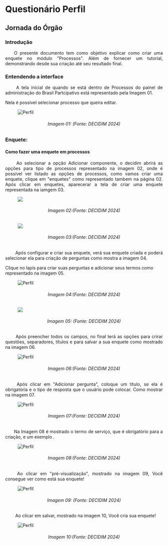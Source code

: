 # Questionário Perfil

## Jornada do Órgão

### Introdução
<p align="justify">
&emsp;&emsp;O presente documento tem como objetivo explicar como criar uma enquete no módulo "Processos". Além de fornecer um tutorial, demonstrando desde sua criação até seu resultado final.
</p>

### Entendendo a interface
<p align="justify">
&emsp;&emsp; A tela inicial de quando se está dentro de Processos do painel de administração do Brasil Partcipativo está representado pela Imagem 01.
</p>Nela é possível selecionar processo que queira editar.

<figure markdown>
<img src= "https://gitlab.com/lappis-unb/decidimbr/documentacao/-/raw/main/docs/assetsTutoriais/Perfil/enquete_obg.png?ref_type=heads" alt="Perfil" style="float: none; margin: auto"> 
</figure>
<p align="justify">
<h6 align = "center">Imagem 01: (Fonte: DECIDIM 2024)
</p></h6>

### Enquete:

#### Como fazer uma enquete em processos

<p align="justify">
&emsp;&emsp; Ao selecionar a opção Adicionar componente, o decidim abrirá as opções para tipo de processos representado na imagem 02, onde é possível ver listado as opções de processos, como vamos criar uma enquete, clique em "enquetes" como representado tambem na página 02. Após clicar em enquetes, aparecerar a tela de criar uma enquete representada na iamgem 03.
</p>

<figure markdown>
<img src= "https://gitlab.com/lappis-unb/decidimbr/documentacao/-/raw/main/docs/assetsTutoriais/Perfil/criandoenquete_em_processos.png?ref_type=heads" alt-="Perfil" style="float: none; margin: auto"> 
</figure>
<p align="justify">
<h6 align = "center">Imagem 02:(Fonte: DECIDIM 2024)
</p></h6>

<figure markdown>
<img src= "https://gitlab.com/lappis-unb/decidimbr/documentacao/-/raw/main/docs/assetsTutoriais/Perfil/enquete_criada.png?ref_type=heads"  alt-="Perfil" style="float: none; margin: auto" style="float: none; margin: auto"> 
</figure>
<p align="justify">
<h6 align = "center">Imagem 03:(Fonte: DECIDIM 2024)
</p></h6>

<p align="justify">
&emsp;&emsp; Após configurar e criar sua enquete, verá sua enquete criada e poderá selecionar ela para criação de perguntas como mostra a imagem 04.
</p> Clique no lapís para criar suas perguntas e adicionar seus termos como representado na imagem 05.

<figure markdown>
<img src= "https://gitlab.com/lappis-unb/decidimbr/documentacao/-/raw/main/docs/assetsTutoriais/Perfil/Criar_questao.png?ref_type=heads" style="float: none; margin: auto" alt="Perfil" style="float: none; margin: auto"> 
</figure>
<p align="justify">
<h6 align = "center">Imagem 04:(Fonte: DECIDIM 2024)
</p></h6>
<figure markdown>
<img src= "https://gitlab.com/lappis-unb/decidimbr/documentacao/-/raw/main/docs/assetsTutoriais/Perfil/criando.png?ref_type=heads"  alt-="Perfil" style="float: none; margin: auto"> 
</figure>
<p align="justify">
<h6 align = "center">Imagem 05: (Fonte: DECIDIM 2024)
</p></h6>

<p align="justify">
&emsp;&emsp; Após preencher todos os campos, no final terá as opções para crirar questões, separadores, títulos e para salvar a sua enquete como mostrado na imagem 06.
</p>

<figure markdown>
<img src= "https://gitlab.com/lappis-unb/decidimbr/documentacao/-/raw/main/docs/assetsTutoriais/Perfil/salvando_a_enquete.png?ref_type=heads" alt="Perfil" style="float: none; margin: auto"> 
</figure>
<p align="justify">
<h6 align = "center">Imagem 06:(Fonte: DECIDIM 2024)
</p></h6>

<p align="justify">
&emsp;&emsp; Após clicar em "Adicionar pergunta", coloque um título, se ela é obrigatória e o tipo de resposta que o usuário pode colocar. Como mostrar na imagem 07.
</p>

<figure markdown>
<img src= "https://gitlab.com/lappis-unb/decidimbr/documentacao/-/raw/main/docs/assetsTutoriais/Perfil/PrimeiraQuestao.png?ref_type=heads" alt="Perfil" style="float: none; margin: auto"> 
</figure>
<p align="justify">
<h6 align = "center">Imagem 07:(Fonte: DECIDIM 2024)
</p></h6>

<p align="justify">
&emsp;&emsp;Na Imagem 08 é mostrado o termo de serviço, que é obrigatório para a criação, e um exemplo .
</p>
<figure markdown>
<img src= "https://gitlab.com/lappis-unb/decidimbr/documentacao/-/raw/main/docs/assetsTutoriais/Perfil/termos_de_servi%C3%A7o.png?ref_type=heads" alt="Perfil" style="float: none; margin: auto"> 
</figure>
<p align="justify">
<h6 align = "center">Imagem 08:(Fonte: DECIDIM 2024)
</p></h6>

<p align="justify">
&emsp;&emsp; Ao clicar em "pré-visualização", mostrado na imagem 09, Você consegue ver como está sua enquete! 
</p>

<figure markdown>
<img src= "https://gitlab.com/lappis-unb/decidimbr/documentacao/-/raw/main/docs/assetsTutoriais/Perfil/Pr%C3%A9Visu.png?ref_type=heads" alt="Perfil" style="float: none; margin: auto"> 
</figure>
<p align="justify">
<h6 align = "center">Imagem 09: (Fonte: DECIDIM 2024)
</p></h6>

<p align="justify">
&emsp;&emsp;  Ao clicar em salvar, mostrado na imagem 10, Você cria sua enquete! 
</p>

<figure markdown>
<img src= "https://gitlab.com/lappis-unb/decidimbr/documentacao/-/raw/main/docs/assetsTutoriais/Perfil/Salvando.png?ref_type=heads" alt="Perfil" style="float: none; margin: auto"> 
</figure>
<p align="justify">
<h6 align = "center">Imagem 10:(Fonte: DECIDIM 2024)
</p></h6>